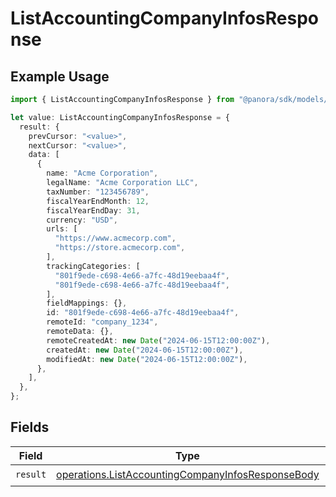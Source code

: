# ListAccountingCompanyInfosResponse

## Example Usage

```typescript
import { ListAccountingCompanyInfosResponse } from "@panora/sdk/models/operations";

let value: ListAccountingCompanyInfosResponse = {
  result: {
    prevCursor: "<value>",
    nextCursor: "<value>",
    data: [
      {
        name: "Acme Corporation",
        legalName: "Acme Corporation LLC",
        taxNumber: "123456789",
        fiscalYearEndMonth: 12,
        fiscalYearEndDay: 31,
        currency: "USD",
        urls: [
          "https://www.acmecorp.com",
          "https://store.acmecorp.com",
        ],
        trackingCategories: [
          "801f9ede-c698-4e66-a7fc-48d19eebaa4f",
          "801f9ede-c698-4e66-a7fc-48d19eebaa4f",
        ],
        fieldMappings: {},
        id: "801f9ede-c698-4e66-a7fc-48d19eebaa4f",
        remoteId: "company_1234",
        remoteData: {},
        remoteCreatedAt: new Date("2024-06-15T12:00:00Z"),
        createdAt: new Date("2024-06-15T12:00:00Z"),
        modifiedAt: new Date("2024-06-15T12:00:00Z"),
      },
    ],
  },
};
```

## Fields

| Field                                                                                                                  | Type                                                                                                                   | Required                                                                                                               | Description                                                                                                            |
| ---------------------------------------------------------------------------------------------------------------------- | ---------------------------------------------------------------------------------------------------------------------- | ---------------------------------------------------------------------------------------------------------------------- | ---------------------------------------------------------------------------------------------------------------------- |
| `result`                                                                                                               | [operations.ListAccountingCompanyInfosResponseBody](../../models/operations/listaccountingcompanyinfosresponsebody.md) | :heavy_check_mark:                                                                                                     | N/A                                                                                                                    |